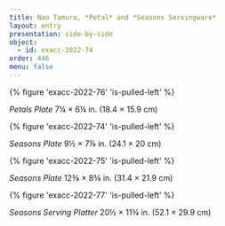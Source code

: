 ```yaml
---
title: Nao Tamura, *Petal* and *Seasons Servingware*
layout: entry
presentation: side-by-side
object:
  - id: exacc-2022-74
order: 446
menu: false
---
```


{% figure 'exacc-2022-76' 'is-pulled-left' %}

*Petals Plate*
7¼ × 6¼ in. (18.4 × 15.9 cm)

{% figure 'exacc-2022-74' 'is-pulled-left' %}

*Seasons Plate*
9½ × 7⅞ in. (24.1 × 20 cm)

{% figure 'exacc-2022-75' 'is-pulled-left' %}

*Seasons Plate*
12⅜ × 8⅝ in. (31.4 × 21.9 cm)

{% figure 'exacc-2022-77' 'is-pulled-left' %}

*Seasons Serving Platter*
20½ × 11¾ in. (52.1 × 29.9 cm)




